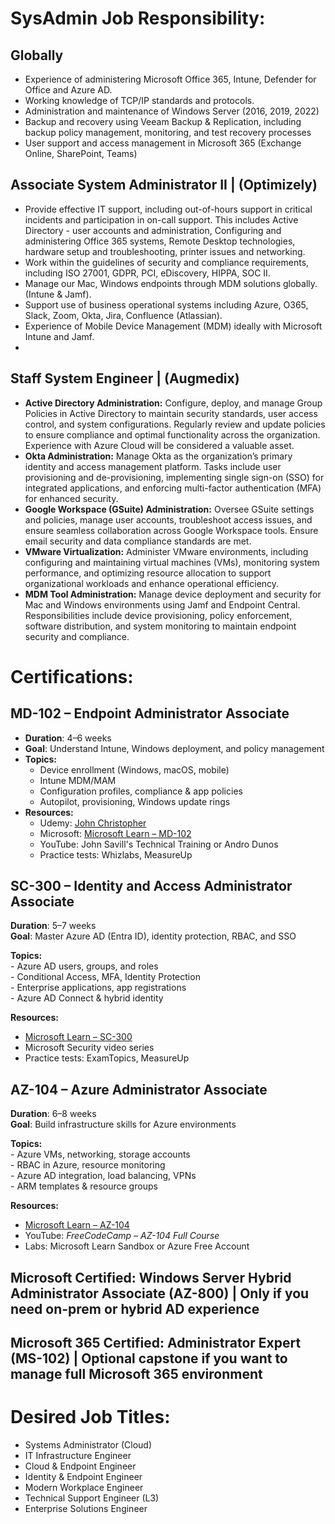 # SysAdmin Job Responsibility:

## Globally

* Experience of administering Microsoft Office 365, Intune, Defender for Office and Azure AD.  
* Working knowledge of TCP/IP standards and protocols.  
* Administration and maintenance of Windows Server (2016, 2019, 2022\)  
* Backup and recovery using Veeam Backup & Replication, including backup policy management, monitoring, and test recovery processes  
* User support and access management in Microsoft 365 (Exchange Online, SharePoint, Teams)

##  Associate System Administrator II | (Optimizely)

* Provide effective IT support, including out-of-hours support in critical incidents and participation in on-call support. This includes Active Directory \- user accounts and administration, Configuring and administering Office 365 systems, Remote Desktop technologies, hardware setup and troubleshooting, printer issues and networking.  
* Work within the guidelines of security and compliance requirements, including ISO 27001, GDPR, PCI, eDiscovery, HIPPA, SOC II.  
* Manage our Mac, Windows endpoints through MDM solutions globally. (Intune & Jamf).  
* Support use of business operational systems including Azure, O365, Slack, Zoom, Okta, Jira, Confluence (Atlassian).  
* Experience of Mobile Device Management (MDM) ideally with Microsoft Intune and Jamf.  
* 

## Staff System Engineer |  (Augmedix)

* **Active Directory Administration:** Configure, deploy, and manage Group Policies in Active Directory to maintain security standards, user access control, and system configurations. Regularly review and update policies to ensure compliance and optimal functionality across the organization. Experience with Azure Cloud will be considered a valuable asset.  
* **Okta Administration:** Manage Okta as the organization’s primary identity and access management platform. Tasks include user provisioning and de-provisioning, implementing single sign-on (SSO) for integrated applications, and enforcing multi-factor authentication (MFA) for enhanced security.  
* **Google Workspace (GSuite) Administration:** Oversee GSuite settings and policies, manage user accounts, troubleshoot access issues, and ensure seamless collaboration across Google Workspace tools. Ensure email security and data compliance standards are met.  
* **VMware Virtualization:** Administer VMware environments, including configuring and maintaining virtual machines (VMs), monitoring system performance, and optimizing resource allocation to support organizational workloads and enhance operational efficiency.  
* **MDM Tool Administration:** Manage device deployment and security for Mac and Windows environments using Jamf and Endpoint Central. Responsibilities include device provisioning, policy enforcement, software distribution, and system monitoring to maintain endpoint security and compliance.

#  Certifications:

## MD-102 – Endpoint Administrator Associate  
  * **Duration**: 4–6 weeks  
  * **Goal**: Understand Intune, Windows deployment, and policy management
  * **Topics:**
    - Device enrollment (Windows, macOS, mobile)
    - Intune MDM/MAM
    - Configuration profiles, compliance & app policies
    - Autopilot, provisioning, Windows update rings   
  * **Resources:**
    - Udemy: [John Christopher](https://www.udemy.com/course/md-100windows10course/)
    - Microsoft: [Microsoft Learn – MD-102](https://learn.microsoft.com/en-us/credentials/certifications/modern-desktop/?practice-assessment-type=certification)
    - YouTube: John Savill's Technical Training or Andro Dunos
    - Practice tests: Whizlabs, MeasureUp  


  
     
## SC-300 – Identity and Access Administrator Associate  
  **Duration**: 5–7 weeks  
  **Goal**: Master Azure AD (Entra ID), identity protection, RBAC, and SSO

  **Topics:**  
  	\- Azure AD users, groups, and roles  
  	\- Conditional Access, MFA, Identity Protection  
  	\- Enterprise applications, app registrations  
  	\- Azure AD Connect & hybrid identity  
    
  **Resources:**  
- [Microsoft Learn – SC-300](https://learn.microsoft.com/en-us/certifications/exams/sc-300/)  
- Microsoft Security video series  
- Practice tests: ExamTopics, MeasureUp

## AZ-104 – Azure Administrator Associate  
  **Duration**: 6–8 weeks  
  **Goal**: Build infrastructure skills for Azure environments

  **Topics:**  
  	\- Azure VMs, networking, storage accounts  
  	\- RBAC in Azure, resource monitoring  
  	\- Azure AD integration, load balancing, VPNs  
  	\- ARM templates & resource groups  
    
  **Resources:**  
- [Microsoft Learn – AZ-104](https://learn.microsoft.com/en-us/training/paths/az-104-administrator/)  
- YouTube: *FreeCodeCamp – AZ-104 Full Course*  
- Labs: Microsoft Learn Sandbox or Azure Free Account  
    
    
## Microsoft Certified: Windows Server Hybrid Administrator Associate (AZ-800) | Only if you need on-prem or hybrid AD experience  


## Microsoft 365 Certified: Administrator Expert (MS-102) | Optional capstone if you want to manage full Microsoft 365 environment

# 

# Desired Job Titles:

* Systems Administrator (Cloud)  
* IT Infrastructure Engineer  
* Cloud & Endpoint Engineer  
* Identity & Endpoint Engineer  
* Modern Workplace Engineer  
* Technical Support Engineer (L3)  
* Enterprise Solutions Engineer  
  
